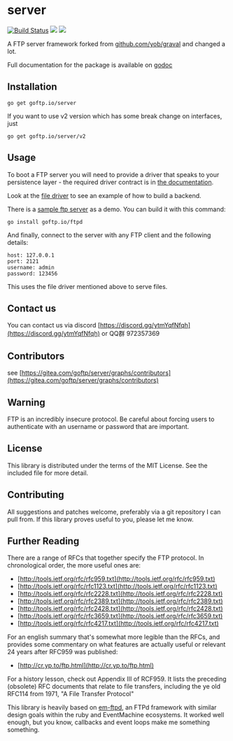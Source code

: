 # server

[![Build Status](https://drone.gitea.com/api/badges/goftp/server/status.svg)](https://drone.gitea.com/goftp/server) [![](http://gocover.io/_badge/gitea.com/goftp/server)](http://gocover.io/gitea.com/goftp/server)
[![](https://goreportcard.com/badge/gitea.com/goftp/server)](https://goreportcard.com/report/gitea.com/goftp/server)

A FTP server framework forked from [github.com/yob/graval](http://github.com/yob/graval) and changed a lot.

Full documentation for the package is available on [godoc](http://pkg.go.dev/goftp.io/server)

## Installation

    go get goftp.io/server

If you want to use v2 version which has some break change on interfaces, just

    go get goftp.io/server/v2

## Usage

To boot a FTP server you will need to provide a driver that speaks to
your persistence layer - the required driver contract is in [the
documentation](http://pkg.go.dev/goftp.io/server/core).

Look at the [file driver](https://goftp.io/server/driver/file) to see
an example of how to build a backend.

There is a [sample ftp server](https://goftp.io/ftpd) as a demo. You can build it with this
command:

    go install goftp.io/ftpd

And finally, connect to the server with any FTP client and the following
details:

    host: 127.0.0.1
    port: 2121
    username: admin
    password: 123456

This uses the file driver mentioned above to serve files.

## Contact us

You can contact us via discord [https://discord.gg/ytmYqfNfqh](https://discord.gg/ytmYqfNfqh) or QQ群 972357369

## Contributors

see [https://gitea.com/goftp/server/graphs/contributors](https://gitea.com/goftp/server/graphs/contributors)

## Warning

FTP is an incredibly insecure protocol. Be careful about forcing users to authenticate
with an username or password that are important.

## License

This library is distributed under the terms of the MIT License. See the included file for
more detail.

## Contributing

All suggestions and patches welcome, preferably via a git repository I can pull from.
If this library proves useful to you, please let me know.

## Further Reading

There are a range of RFCs that together specify the FTP protocol. In chronological
order, the more useful ones are:

* [http://tools.ietf.org/rfc/rfc959.txt](http://tools.ietf.org/rfc/rfc959.txt)
* [http://tools.ietf.org/rfc/rfc1123.txt](http://tools.ietf.org/rfc/rfc1123.txt)
* [http://tools.ietf.org/rfc/rfc2228.txt](http://tools.ietf.org/rfc/rfc2228.txt)
* [http://tools.ietf.org/rfc/rfc2389.txt](http://tools.ietf.org/rfc/rfc2389.txt)
* [http://tools.ietf.org/rfc/rfc2428.txt](http://tools.ietf.org/rfc/rfc2428.txt)
* [http://tools.ietf.org/rfc/rfc3659.txt](http://tools.ietf.org/rfc/rfc3659.txt)
* [http://tools.ietf.org/rfc/rfc4217.txt](http://tools.ietf.org/rfc/rfc4217.txt)

For an english summary that's somewhat more legible than the RFCs, and provides
some commentary on what features are actually useful or relevant 24 years after
RFC959 was published:

* [http://cr.yp.to/ftp.html](http://cr.yp.to/ftp.html)

For a history lesson, check out Appendix III of RCF959. It lists the preceding
(obsolete) RFC documents that relate to file transfers, including the ye old
RFC114 from 1971, "A File Transfer Protocol"

This library is heavily based on [em-ftpd](https://github.com/yob/em-ftpd), an FTPd
framework with similar design goals within the ruby and EventMachine ecosystems. It
worked well enough, but you know, callbacks and event loops make me something
something.
